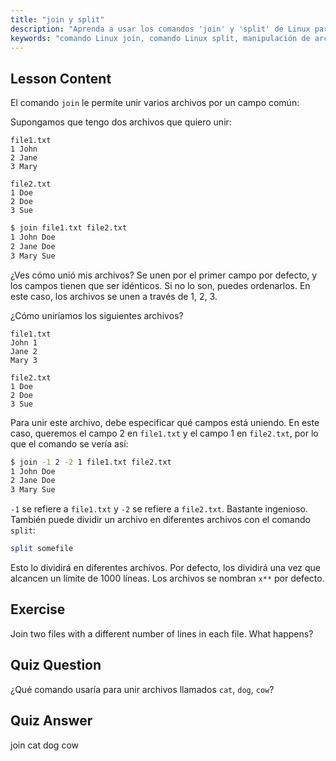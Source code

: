 ```yaml
---
title: "join y split"
description: "Aprenda a usar los comandos 'join' y 'split' de Linux para la manipulación de archivos. Comprenda cómo combinar archivos por campos comunes y dividir archivos grandes de manera eficiente. Obtenga ejemplos prácticos y consejos."
keywords: "comando Linux join, comando Linux split, manipulación de archivos, tutorial de Linux, línea de comandos, Linux para principiantes, guía de Linux"
---
```


## Lesson Content

El comando `join` le permite unir varios archivos por un campo común:

Supongamos que tengo dos archivos que quiero unir:

```plaintext
file1.txt
1 John
2 Jane
3 Mary

file2.txt
1 Doe
2 Doe
3 Sue
```

```bash
$ join file1.txt file2.txt
1 John Doe
2 Jane Doe
3 Mary Sue
```

¿Ves cómo unió mis archivos? Se unen por el primer campo por defecto, y los campos tienen que ser idénticos. Si no lo son, puedes ordenarlos. En este caso, los archivos se unen a través de 1, 2, 3.

¿Cómo uniríamos los siguientes archivos?

```plaintext
file1.txt
John 1
Jane 2
Mary 3

file2.txt
1 Doe
2 Doe
3 Sue
```

Para unir este archivo, debe especificar qué campos está uniendo. En este caso, queremos el campo 2 en `file1.txt` y el campo 1 en `file2.txt`, por lo que el comando se vería así:

```bash
$ join -1 2 -2 1 file1.txt file2.txt
1 John Doe
2 Jane Doe
3 Mary Sue
```

`-1` se refiere a `file1.txt` y `-2` se refiere a `file2.txt`. Bastante ingenioso. También puede dividir un archivo en diferentes archivos con el comando `split`:

```bash
split somefile
```

Esto lo dividirá en diferentes archivos. Por defecto, los dividirá una vez que alcancen un límite de 1000 líneas. Los archivos se nombran `x**` por defecto.

## Exercise

Join two files with a different number of lines in each file. What happens?

## Quiz Question

¿Qué comando usaría para unir archivos llamados `cat`, `dog`, `cow`?

## Quiz Answer

join cat dog cow
